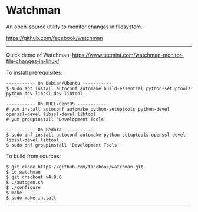# Watchman

An open-source utility to monitor changes in filesystem.

https://github.com/facebook/watchman

---

Quick demo of Watchman:
https://www.tecmint.com/watchman-monitor-file-changes-in-linux/

To install prerequisites:

    ----------- On Debian/Ubuntu ----------- 
    $ sudo apt install autoconf automake build-essential python-setuptools python-dev libssl-dev libtool 
    
    ----------- On RHEL/CentOS -----------
    # yum install autoconf automake python-setuptools python-devel openssl-devel libssl-devel libtool 
    # yum groupinstall 'Development Tools' 
    
    ----------- On Fedora -----------
    $ sudo dnf install autoconf automake python-setuptools openssl-devel libssl-devel libtool 
    $ sudo dnf groupinstall 'Development Tools'  
    
To build from sources:

    $ git clone https://github.com/facebook/watchman.git
    $ cd watchman
    $ git checkout v4.9.0  
    $ ./autogen.sh
    $ ./configure
    $ make
    $ sudo make install
    
---
